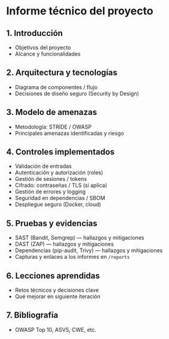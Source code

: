 # Informe técnico del proyecto

## 1. Introducción
- Objetivos del proyecto
- Alcance y funcionalidades

## 2. Arquitectura y tecnologías
- Diagrama de componentes / flujo
- Decisiones de diseño seguro (Security by Design)

## 3. Modelo de amenazas
- Metodología: STRIDE / OWASP
- Principales amenazas identificadas y riesgo

## 4. Controles implementados
- Validación de entradas
- Autenticación y autorización (roles)
- Gestión de sesiones / tokens
- Cifrado: contraseñas / TLS (si aplica)
- Gestión de errores y logging
- Seguridad en dependencias / SBOM
- Despliegue seguro (Docker, cloud)

## 5. Pruebas y evidencias
- SAST (Bandit, Semgrep) — hallazgos y mitigaciones
- DAST (ZAP) — hallazgos y mitigaciones
- Dependencias (pip-audit, Trivy) — hallazgos y mitigaciones
- Capturas y enlaces a los informes en `/reports`

## 6. Lecciones aprendidas
- Retos técnicos y decisiones clave
- Qué mejorar en siguiente iteración

## 7. Bibliografía
- OWASP Top 10, ASVS, CWE, etc.
